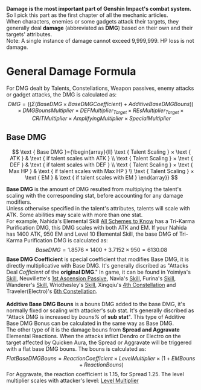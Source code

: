 **Damage is the most important part of Genshin Impact's combat system.** So I pick this part as the first chapter of all the mechanic articles.<br>
When characters, enemies or some gadgets attack their targets, they generally deal **damage** (abbreviated as **DMG**) based on their own and their targets' attributes.<br>
Note: A single instance of damage cannot exceed 9,999,999. HP loss is not damage.<br>
# General Damage Formula
For DMG dealt by Talents, Constellations, Weapon passives, enemy attacks or gadget attacks, the DMG is calculated as:<br>
$$DMG = ((Σ(Base DMG × Base DMG Coefficient) + Additive Base DMG Bouns)) × DMG Bouns Multiplier × DEF Multiplier_{Target} × REs Multiplier_{Target} × CRIT Multiplier × Amplifying Multiplier × Special Multiplier$$
## Base DMG
$$
\text { Base DMG }={\begin{array}{ll}
\text { Talent Scaling } × \text { ATK } & \text { if talent scales with ATK } \\
\text { Talent Scaling } × \text { DEF } & \text { if talent scales with DEF } \\
\text { Talent Scaling } × \text { Max HP } & \text { if talent scales with Max HP } \\
\text { Talent Scaling } × \text { EM } & \text { if talent scales with EM }
\end{array}}
$$

**Base DMG** is the amount of DMG resulted from multiplying the talent's scaling with the corresponding stat, before accounting for any damage modifiers.<br>
Unless otherwise specified in the talent's attributes, talents will scale with ATK. Some abilities may scale with more than one stat.<br>
For example, Nahida's Elemental Skill [All Schemes to Know](https://genshin-impact.fandom.com/wiki/All_Schemes_to_Know) has a Tri-Karma Purification DMG, this DMG scales with both ATK and EM. If your Nahida has 1400 ATK, 950 EM and Level 10 Elemental Skill, the base DMG of Tri-Karma Purification DMG is calculated as:<br>
$$Base DMG = 1.8576 × 1400 + 3.7152 × 950 = 6130.08 $$
**Base DMG Coefficient** is special coefficient that modifies Base DMG, it is directly multiplicative with Base DMG. It's generally discribed as "Attacks Deal *Cofficient* of the **original DMG**." In game, it can be found in Yoimiya's [Skill](https://genshin-impact.fandom.com/wiki/Niwabi_Fire-Dance), Neuvillette's [1st Ascension Passive](https://genshin-impact.fandom.com/wiki/Heir_to_the_Ancient_Sea%27s_Authority), Navia's [Skill](https://genshin-impact.fandom.com/wiki/Ceremonial_Crystalshot), Furina's [Skill](https://genshin-impact.fandom.com/wiki/Salon_Solitaire), Wanderer's [Skill](https://genshin-impact.fandom.com/wiki/Hanega:_Song_of_the_Wind), Wriothesley's [Skill](https://genshin-impact.fandom.com/wiki/Icefang_Rush), Xingqiu's [4th Constellation](https://genshin-impact.fandom.com/wiki/Evilsoother) and Traveler(Electro)'s [6th Constellation](https://genshin-impact.fandom.com/wiki/World-Shaker).<br><br>
**Additive Base DMG Bouns** is a bouns DMG added to the base DMG, it's normally fixed or scaling with attacker's sub stat. It's generally discribed as "Attack DMG is increased by *bouns%* of **sub stat**". This type of Additive Base DMG Bonus can be calculated in the same way as Base DMG.<br>
The other type of it is the damage bouns from **Spread and Aggravate** Elemental Reactions. When the attacks inflict Dendro or Electro on the target affected by Quicken Aura, the Spread or Aggravate will be triggered with a flat base DMG bouns. The bouns is calculated as:
$$Flat Base DMG Bouns = Reaction Coefficient × Level Multiplier × (1 + EM Bouns + Reaction Bouns)$$
For Aggravate, the reaction coefficient is 1.15, for Spread 1.25. The level multiplier scales with attacker's level:
[Level Multiplier](https://github.com/mc-ctrl/Hoyoverse-Theorycrafting-Library/blob/main/Genshin_Impact/Level_Multiplier_Reaction.html)
